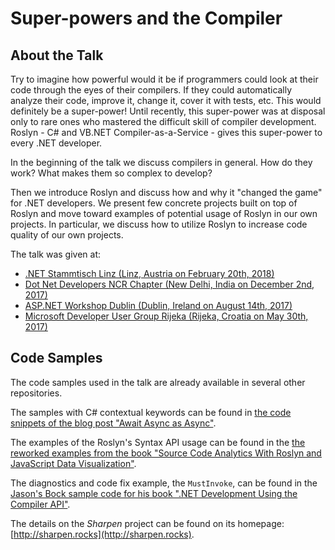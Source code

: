 # Super-powers and the Compiler

## About the Talk
Try to imagine how powerful would it be if programmers could look at their code through the eyes of their compilers. If they could automatically analyze their code, improve it, change it, cover it with tests, etc. This would definitely be a super-power! Until recently, this super-power was at disposal only to rare ones who mastered the difficult skill of compiler development. Roslyn - C# and VB.NET Compiler-as-a-Service - gives this super-power to every .NET developer.

In the beginning of the talk we discuss compilers in general. How do they work? What makes them so complex to develop?

Then we introduce Roslyn and discuss how and why it "changed the game" for .NET developers. We present few concrete projects built on top of Roslyn and move toward examples of potential usage of Roslyn in our own projects. In particular, we discuss how to utilize Roslyn to increase code quality of our own projects.

The talk was given at:
- [.NET Stammtisch Linz (Linz, Austria on February 20th, 2018)](https://www.meetup.com/NET-Stammtisch-Linz/events/247045584/)
- [Dot Net Developers NCR Chapter (New Delhi, India on December 2nd, 2017)](https://www.meetup.com/Dot-Net-Developers-NCR-Chapter/events/245193299/)
- [ASP.NET Workshop Dublin (Dublin, Ireland on August 14th, 2017)](https://www.meetup.com/ASP-NET-Workshop-Dublin/events/242376742/)
- [Microsoft Developer User Group Rijeka (Rijeka, Croatia on May 30th, 2017)](https://www.meetup.com/Microsoft-Developer-User-Group-Rijeka/events/239938651/)

## Code Samples
The code samples used in the talk are already available in several other repositories.

The samples with C# contextual keywords can be found in [the code snippets of the blog post "Await Async as Async"](https://github.com/ironcev/HumbleXamples/tree/master/AwaitAsyncAsAsync).

The examples of the Roslyn's Syntax API usage can be found in the [the reworked examples from the book "Source Code Analytics With Roslyn and JavaScript Data Visualization"](https://github.com/ironcev/source-code-analytics-with-roslyn-and-javascript-data-visualization).

The diagnostics and code fix example, the `MustInvoke`, can be found in the [Jason's Bock sample code for his book ".NET Development Using the Compiler API"](https://github.com/JasonBock/CompilerAPIBook/tree/master/Chapter%202/MustInvoke).

The details on the *Sharpen* project can be found on its homepage: [http://sharpen.rocks](http://sharpen.rocks).